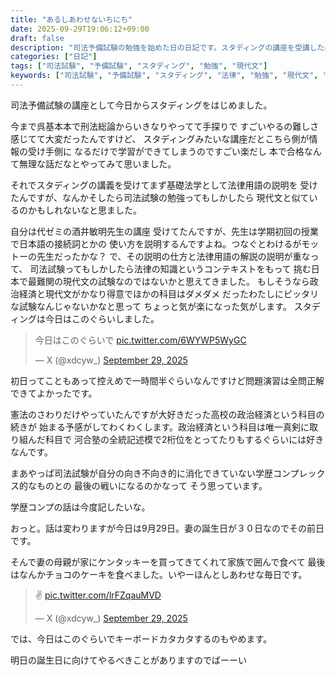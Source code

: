 ```yaml
---
title: "あるしあわせないちにち"
date: 2025-09-29T19:06:12+09:00
draft: false
description: "司法予備試験の勉強を始めた日の日記です。スタディングの講座を受講した感想や、法律の勉強と現代文の類似性についての考察、そして家族との幸せなひとときについて綴っています。"
categories: ["日記"]
tags: ["司法試験", "予備試験", "スタディング", "勉強", "現代文"]
keywords: ["司法試験", "予備試験", "スタディング", "法律", "勉強", "現代文", "基礎法学", "憲法", "家族", "日記"]
---
```


司法予備試験の講座として今日からスタディングをはじめました。

今まで呉基本本で刑法総論からいきなりやってて手探りで
すごいやるの難しさ感じてて大変だったんですけど、
スタディングみたいな講座だとこちら側が情報の受け手側に
なるだけで学習ができてしまうのですごい楽だし
本で合格なんて無理な話だなとやってみて思いました。

それでスタディングの講義を受けてまず基礎法学として法律用語の説明を
受けたんですが、なんかそしたら司法試験の勉強ってもしかしたら
現代文と似ているのかもしれないなと思ました。


自分は代ゼミの酒井敏明先生の講座
受けてたんですが、先生は学期初回の授業で日本語の接続詞とかの
使い方を説明するんですよね。つなぐとわけるがモットーの先生だったかな？
で、その説明の仕方と法律用語の解説の説明が重なって、
司法試験ってもしかしたら法律の知識というコンテキストをもって
挑む日本で最難関の現代文の試験なのではないかと思えてきました。
もしそうなら政治経済と現代文がかなり得意でほかの科目はダメダメ
だったわたしにピッタリな試験なんじゃないかなと思って
ちょっと気が楽になった気がします。
スタディングは今日はこのぐらいしました。
<blockquote class="twitter-tweet"><p lang="ja" dir="ltr">今日はこのぐらいで <a href="https://t.co/6WYWP5WyGC">pic.twitter.com/6WYWP5WyGC</a></p>&mdash; X (@xdcyw_) <a href="https://twitter.com/xdcyw_/status/1972602313199251686?ref_src=twsrc%5Etfw">September 29, 2025</a></blockquote> <script async src="https://platform.twitter.com/widgets.js" charset="utf-8"></script>

初日ってこともあって控えめで一時間半ぐらいなんですけど問題演習は全問正解できてよかったです。

憲法のさわりだけやっていたんですが大好きだった高校の政治経済という科目の続きが
始まる予感がしてわくわくします。政治経済という科目は唯一真剣に取り組んだ科目で
河合塾の全統記述模で2桁位をとってたりもするぐらいには好きなんです。

まあやっぱ司法試験が自分の向き不向き的に消化できていない学歴コンプレックス的なものとの
最後の戦いになるのかなって
そう思っています。

学歴コンプの話は今度記したいな。


おっと。話は変わりますが今日は9月29日。妻の誕生日が３０日なのでその前日です。

そんで妻の母親が家にケンタッキーを買ってきてくれて家族で囲んで食べて
最後はなんかチョコのケーキを食べました。いやーほんとしあわせな毎日です。


<blockquote class="twitter-tweet"><p lang="qme" dir="ltr">✌️ <a href="https://t.co/lrFZqauMVD">pic.twitter.com/lrFZqauMVD</a></p>&mdash; X (@xdcyw_) <a href="https://twitter.com/xdcyw_/status/1972587863700304244?ref_src=twsrc%5Etfw">September 29, 2025</a></blockquote> <script async src="https://platform.twitter.com/widgets.js" charset="utf-8"></script>


では、今日はこのぐらいでキーボードカタカタするのもやめます。

明日の誕生日に向けてやるべきことがありますのでばーーい
